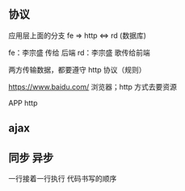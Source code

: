 ## 协议
应用层上面的分支
fe  => http  <=>  rd (数据库)

fe：李宗盛 传给 后端
rd：李宗盛 歌传给前端

两方传输数据，都要遵守 http 协议（规则）


https://www.baidu.com/ 浏览器；http 方式去要资源

APP http


## ajax


## 同步 异步
一行接着一行执行
代码书写的顺序